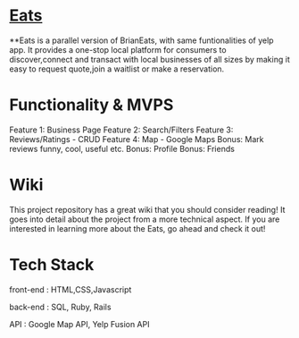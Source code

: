 # [Eats](https://yeats.herokuapp.com/#/)

**Eats is a parallel version of BrianEats, with same funtionalities of yelp app. It provides a one-stop local platform for consumers to discover,connect and transact with local businesses of all sizes by making it easy to request quote,join a waitlist or make a reservation. 

# Functionality & MVPS

Feature 1: Business Page
Feature 2: Search/Filters
Feature 3: Reviews/Ratings - CRUD
Feature 4: Map - Google Maps
Bonus: Mark reviews funny, cool, useful etc.
Bonus: Profile
Bonus: Friends


# Wiki
This project repository has a great wiki  that you should consider reading! It goes into detail about the project from a more technical aspect. If you are interested in learning more about the Eats, go ahead and check it out!

# Tech Stack 

front-end : HTML,CSS,Javascript

back-end : SQL, Ruby, Rails

API : Google Map API, Yelp Fusion API
